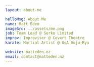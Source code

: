 ```yaml
---
layout: about-me

helloMsg: About Me
name: Matt Eden
imageSrc: ../assets/me.png
job: Team Lead @ Serko Limited
improv: Improviser @ Covert Theatre
karate: Martial Artist @ UoA Goju-Ryu

website: matteden.nz
email: contact@matteden.nz
---
```

